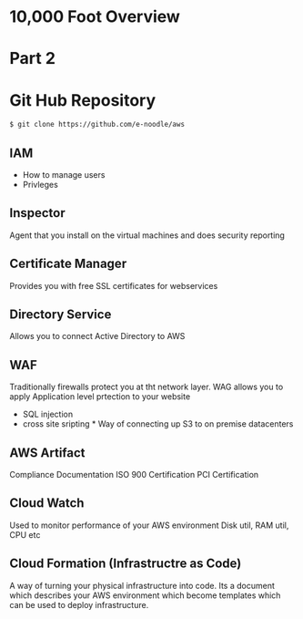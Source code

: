 # 10,000 Foot Overview
# Part 2

# Git Hub Repository
```sh
$ git clone https://github.com/e-noodle/aws
```

## IAM

* How to manage users
* Privleges

## Inspector
Agent that you install on the virtual machines and does security reporting

## Certificate Manager

Provides you with free SSL certificates for webservices

## Directory Service

Allows you to connect Active Directory to AWS

## WAF 
Traditionally firewalls protect you at tht network layer. WAG allows you to apply Application level prtection to your website

* SQL injection
* cross site sripting * Way of connecting up S3 to on premise datacenters

## AWS Artifact 

Compliance Documentation
ISO 900 Certification
PCI Certification

## Cloud Watch

Used to monitor performance of your AWS environment
Disk util, RAM util, CPU etc 

## Cloud Formation (Infrastructre as Code)

A way of turning your physical infrastructure into code.  Its a document which describes your AWS environment which become templates which can be used to deploy infrastructure.
